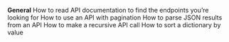 **General**
How to read API documentation to find the endpoints you’re looking for
How to use an API with pagination
How to parse JSON results from an API
How to make a recursive API call
How to sort a dictionary by value
